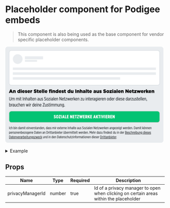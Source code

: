 # Placeholder component for Podigee embeds

> This component is also being used as the base component for vendor specific placeholder components.

<p>
  <img src="../../../../docs/embed-social-networks-placeholder.png" alt="Embed placeholder Podigee" width="500" />
</p>

<details>
<summary>Example</summary>

```vue
<template>
  <embed-podigee-placeholder :privacyManagerId="privacyManagerId"></embed-podigee-placeholder>
</template>

<script>
import { EmbedPodigeePlaceholder } from '@spring-media/red-sourcepoint-cmp/dist/esm/vue/components';

export default {
  components: { EmbedPodigeePlaceholder },
  data: () => ({
    privacyManagerId: 12345,
  }),
};
</script>

<style lang="scss">
@import '~@spring-media/red-sourcepoint-cmp/dist/esm/vue/components.css';
</style>
```

</details>

## Props

| Name             | Type   | Required | Description                                                                           |
| ---------------- | ------ | -------- | ------------------------------------------------------------------------------------- |
| privacyManagerId | number | true     | Id of a privacy manager to open when clicking on certain areas within the placeholder |
